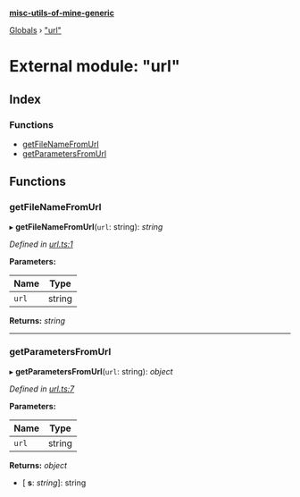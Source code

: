 **[misc-utils-of-mine-generic](../README.md)**

[Globals](../globals.md) › ["url"](_url_.md)

# External module: "url"

## Index

### Functions

* [getFileNameFromUrl](_url_.md#getfilenamefromurl)
* [getParametersFromUrl](_url_.md#getparametersfromurl)

## Functions

###  getFileNameFromUrl

▸ **getFileNameFromUrl**(`url`: string): *string*

*Defined in [url.ts:1](https://github.com/cancerberoSgx/misc-utils-of-mine/blob/f859755/misc-utils-of-mine-generic/src/url.ts#L1)*

**Parameters:**

Name | Type |
------ | ------ |
`url` | string |

**Returns:** *string*

___

###  getParametersFromUrl

▸ **getParametersFromUrl**(`url`: string): *object*

*Defined in [url.ts:7](https://github.com/cancerberoSgx/misc-utils-of-mine/blob/f859755/misc-utils-of-mine-generic/src/url.ts#L7)*

**Parameters:**

Name | Type |
------ | ------ |
`url` | string |

**Returns:** *object*

* \[ **s**: *string*\]: string